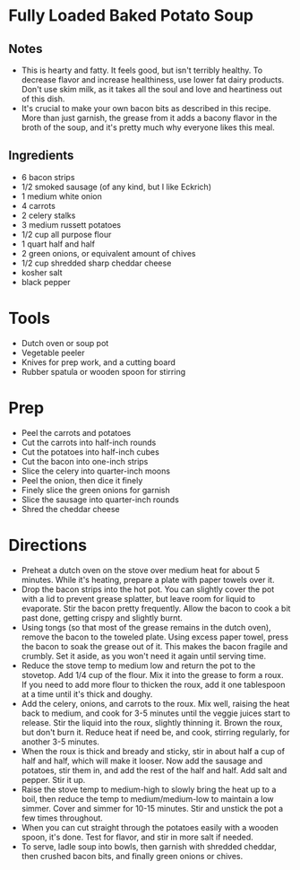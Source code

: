 # Fully Loaded Baked Potato Soup

## Notes
* This is hearty and fatty. It feels good, but isn't terribly healthy. To decrease flavor and
  increase healthiness, use lower fat dairy products. Don't use skim milk, as it takes all the soul
  and love and heartiness out of this dish.
* It's crucial to make your own bacon bits as described in this recipe. More than just garnish, the
  grease from it adds a bacony flavor in the broth of the soup, and it's pretty much why everyone
  likes this meal.

## Ingredients
* 6 bacon strips
* 1/2 smoked sausage (of any kind, but I like Eckrich)
* 1 medium white onion
* 4 carrots
* 2 celery stalks
* 3 medium russett potatoes
* 1/2 cup all purpose flour
* 1 quart half and half
* 2 green onions, or equivalent amount of chives
* 1/2 cup shredded sharp cheddar cheese
* kosher salt
* black pepper

# Tools
* Dutch oven or soup pot
* Vegetable peeler
* Knives for prep work, and a cutting board
* Rubber spatula or wooden spoon for stirring

# Prep
* Peel the carrots and potatoes
* Cut the carrots into half-inch rounds
* Cut the potatoes into half-inch cubes
* Cut the bacon into one-inch strips
* Slice the celery into quarter-inch moons
* Peel the onion, then dice it finely
* Finely slice the green onions for garnish
* Slice the sausage into quarter-inch rounds
* Shred the cheddar cheese

# Directions
* Preheat a dutch oven on the stove over medium heat for about 5 minutes. While it's heating,
  prepare a plate with paper towels over it.
* Drop the bacon strips into the hot pot. You can slightly cover the pot with a lid to prevent
  grease splatter, but leave room for liquid to evaporate. Stir the bacon pretty frequently. Allow
  the bacon to cook a bit past done, getting crispy and slightly burnt.
* Using tongs (so that most of the grease remains in the dutch oven), remove the bacon to the
  toweled plate. Using excess paper towel, press the bacon to soak the grease out of it. This makes
  the bacon fragile and crumbly. Set it aside, as you won't need it again until serving time.
* Reduce the stove temp to medium low and return the pot to the stovetop. Add 1/4 cup of the flour.
  Mix it into the grease to form a roux. If you need to add more flour to thicken the roux, add it
  one tablespoon at a time until it's thick and doughy.
* Add the celery, onions, and carrots to the roux. Mix well, raising the heat back to medium, and
  cook for 3-5 minutes until the veggie juices start to release. Stir the liquid into the roux,
  slightly thinning it. Brown the roux, but don't burn it. Reduce heat if need be, and cook,
  stirring regularly, for another 3-5 minutes.
* When the roux is thick and bready and sticky, stir in about half a cup of half and half, which
  will make it looser. Now add the sausage and potatoes, stir them in, and add the rest of the half
  and half. Add salt and pepper. Stir it up.
* Raise the stove temp to medium-high to slowly bring the heat up to a boil, then reduce the temp
  to medium/medium-low to maintain a low simmer. Cover and simmer for 10-15 minutes. Stir and
  unstick the pot a few times throughout.
* When you can cut straight through the potatoes easily with a wooden spoon, it's done. Test for
  flavor, and stir in more salt if needed.
* To serve, ladle soup into bowls, then garnish with shredded cheddar, then crushed bacon bits, and
  finally green onions or chives.
